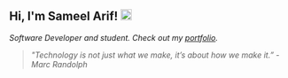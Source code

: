 <h2> Hi, I'm Sameel Arif! <img src="https://em-content.zobj.net/source/noto-emoji-animations/344/waving-hand_1f44b.gif" width="20"></h2>

<p><em>Software Developer and student. Check out my <a href="https://www.sameel.dev/" target="_blank">portfolio</a>.<p>

> "Technology is not just what we make, it’s about how we make it.” - Marc Randolph
